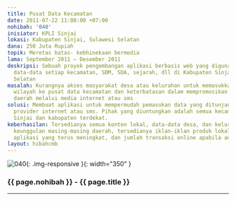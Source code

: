 ```yaml
---
title: Pusat Data Kecamatan
date: 2011-07-22 11:08:00 +07:00
nohibah: '040'
inisiator: KPLI Sinjai
lokasi: Kabupaten Sinjai, Sulawesi Selatan
dana: 250 Juta Rupiah
topik: Meretas batas- kebhinekaan bermedia
lama: September 2011 – Desember 2011
deskripsi: Sebuah proyek pengembangan aplikasi berbasis web yang digunakan untuk mengumpulkan
  data-data setiap kecamatan, SDM, SDA, sejarah, dll di Kabupaten Sinjai, Sulawesi
  Selatan
masalah: Kurangnya akses masyarakat desa atau kelurahan untuk memasukkan data masing-masing
  wilayah ke pusat data kecamatan dan keterbatasan dalam mempromosikan keunggulan
  daerah melalui media internet atau sms
solusi: Membuat aplikasi untuk mempermudah pemasukan data yang ditunjang dengan kerjasama
  provider internet atau sms. Pihak yang diuntungkan adalah semua kecamatan di Kabupaten
  Sinjai dan kabupaten terdekat.
keberhasilan: Tersedianya semua konten lokal, data-data desa, dan kelurahan termasuk
  keunggulan masing-masing daerah, tersedianya iklan-iklan produk lokal, jumlah pengguna
  aplikasi yang terus meningkat, dan jumlah transaksi online apabila ada
layout: hibahcmb
---
```


![040](/static/img/hibahcmb/040.png){: .img-responsive }{: width="350" }

### {{ page.nohibah }} - {{ page.title }}

---

